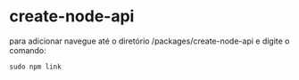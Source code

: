 # create-node-api

para adicionar navegue até o diretório /packages/create-node-api e digite o comando:
```shell
sudo npm link
```